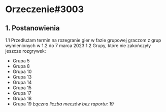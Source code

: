 # Orzeczenie#3003

## 1. Postanowienia
1.1 Przedłużam termin na rozegranie gier w fazie grupowej graczom z grup wymienionych w 1.2 do 7 marca 2023
1.2 Grupy, które nie zakończyły jeszcze rozgrywek:
- Grupa 5 
- Grupa 8 
- Grupa 10 
- Grupa 13 
- Grupa 14 
- Grupa 15 
- Grupa 17 
- Grupa 18 
- Grupa 19
*Łączna liczba meczów bez raportu: 19*
